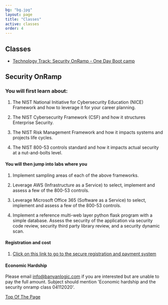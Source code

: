 ```yaml
---
bg: "bg.jpg"
layout: page
title: "Classes"
active: classes
order: 4
---
```

## Classes
- [Technology Track: Security OnRamp - One Day Boot camp](#security-onramp)

## Security OnRamp
### You will first learn about:
1. The NIST National Initiative for Cybersecurity Education (NICE) Framework and how to leverage it for your career planning.

2. The NIST Cybersecurity Framework (CSF) and how it structures Enterprise Security.

3. The NIST Risk Management Framework and how it impacts systems and projects life cycles.

4. The NIST 800-53 controls standard and how it impacts actual security at a nut-and-bolts level.

#### You will then jump into labs where you
1. Implement sampling areas of each of the above frameworks.

2. Leverage AWS (Infrastructure as a Service) to select, implement and assess a few of the 800-53 controls.

3. Leverage Microsoft Office 365 (Software as a Service) to select, implement and assess a few of the 800-53 controls.

4. Implement a reference multi-web layer python flask program with a simple database. Assess the security of the application via security code review, security third party library review, and a security dynamic scan.

#### Registration and cost
1. <a href="https://banyanlogic.ecwid.com/">Click on this link to go to the secure registration and payment system</a>

#### Economic Hardship
Please email info@banyanlogic.com if you are interested but are unable to pay the full amount. Subject should mention 'Economic hardship and the security onramp class 04112020'.

[Top Of The Page](#classes)
